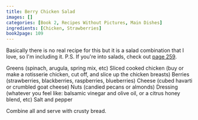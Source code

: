 ```yaml
---
title: Berry Chicken Salad
images: []
categories: [Book 2, Recipes Without Pictures, Main Dishes]
ingredients: [Chicken, Strawberries]
book2page: 109
---
```


Basically there is no real recipe for this but it is a salad combination that I love, so I'm including it. P.S. If you're into salads, check out [page 259](Assemble_A_Salad.md). 

Greens (spinach, arugula, spring mix, etc) 
Sliced cooked chicken (buy or make a rotisserie chicken, cut off, and slice up the chicken breasts) 
Berries (strawberries, blackberries, raspberries, blueberries) 
Cheese (cubed havarti or crumbled goat cheese) 
Nuts (candied pecans or almonds) 
Dressing (whatever you feel like: balsamic vinegar and olive oil, or a citrus honey blend, etc) 
Salt and pepper 

Combine all and serve with crusty bread.